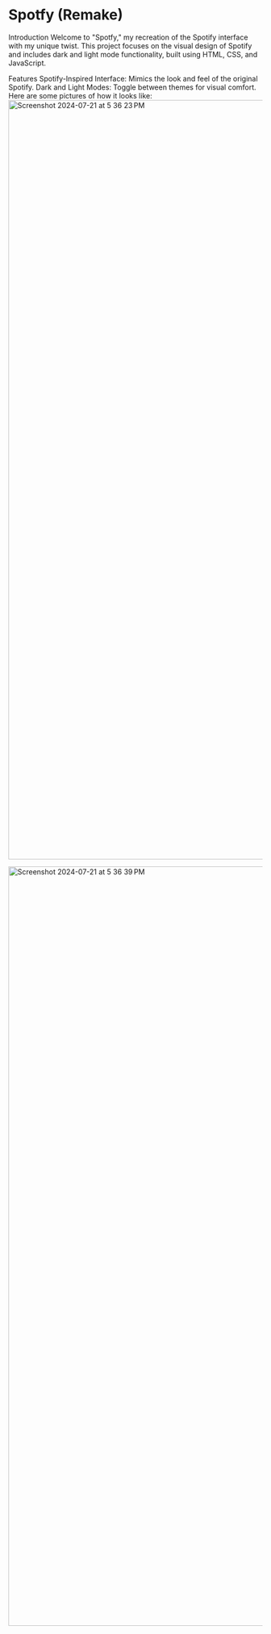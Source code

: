 
<h1>Spotfy (Remake)</h1>
<b></b>Introduction</b>
Welcome to "Spotfy," my recreation of the Spotify interface with my unique twist. This project focuses on the visual design of Spotify and includes dark and light mode functionality, built using HTML, CSS, and JavaScript.

Features
Spotify-Inspired Interface: Mimics the look and feel of the original Spotify.
Dark and Light Modes: Toggle between themes for visual comfort.
Here are some pictures of how it looks like:
<img width="1505" alt="Screenshot 2024-07-21 at 5 36 23 PM" src="https://github.com/user-attachments/assets/9e69b208-4326-4f92-9eb5-3dd05b039ad1">

<img width="1505" alt="Screenshot 2024-07-21 at 5 36 39 PM" src="https://github.com/user-attachments/assets/3c556237-3334-44e5-8b97-8c489c25ea23">
